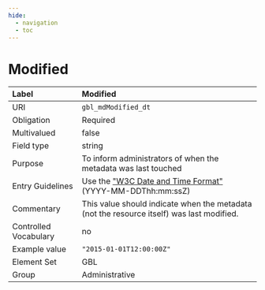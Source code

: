 ```yaml
---
hide:
  - navigation
  - toc
---
```


# Modified

| Label                 | Modified |
|:----------------------|:---------|
| URI                   | `gbl_mdModified_dt` |
| Obligation            | Required |
| Multivalued           | false |
| Field type            | string |
| Purpose               | To inform administrators of when the metadata was last touched |
| Entry Guidelines      | Use the ["W3C Date and Time Format"](https://www.w3.org/TR/NOTE-datetime) (YYYY-MM-DDThh:mm:ssZ) |
| Commentary            | This value should indicate when the metadata (not the resource itself) was last modified. |
| Controlled Vocabulary | no |
| Example value         | `"2015-01-01T12:00:00Z"` |
| Element Set           | GBL |
| Group                 | Administrative |
